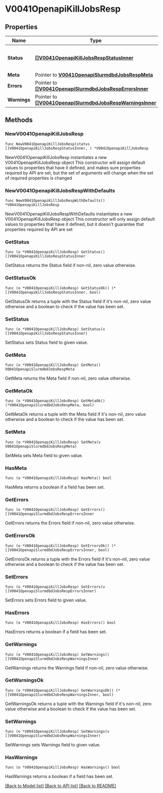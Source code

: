 # V0041OpenapiKillJobsResp

## Properties

Name | Type | Description | Notes
------------ | ------------- | ------------- | -------------
**Status** | [**[]V0041OpenapiKillJobsRespStatusInner**](V0041OpenapiKillJobsRespStatusInner.md) | resultant status of signal request | 
**Meta** | Pointer to [**V0041OpenapiSlurmdbdJobsRespMeta**](V0041OpenapiSlurmdbdJobsRespMeta.md) |  | [optional] 
**Errors** | Pointer to [**[]V0041OpenapiSlurmdbdJobsRespErrorsInner**](V0041OpenapiSlurmdbdJobsRespErrorsInner.md) | Query errors | [optional] 
**Warnings** | Pointer to [**[]V0041OpenapiSlurmdbdJobsRespWarningsInner**](V0041OpenapiSlurmdbdJobsRespWarningsInner.md) | Query warnings | [optional] 

## Methods

### NewV0041OpenapiKillJobsResp

`func NewV0041OpenapiKillJobsResp(status []V0041OpenapiKillJobsRespStatusInner, ) *V0041OpenapiKillJobsResp`

NewV0041OpenapiKillJobsResp instantiates a new V0041OpenapiKillJobsResp object
This constructor will assign default values to properties that have it defined,
and makes sure properties required by API are set, but the set of arguments
will change when the set of required properties is changed

### NewV0041OpenapiKillJobsRespWithDefaults

`func NewV0041OpenapiKillJobsRespWithDefaults() *V0041OpenapiKillJobsResp`

NewV0041OpenapiKillJobsRespWithDefaults instantiates a new V0041OpenapiKillJobsResp object
This constructor will only assign default values to properties that have it defined,
but it doesn't guarantee that properties required by API are set

### GetStatus

`func (o *V0041OpenapiKillJobsResp) GetStatus() []V0041OpenapiKillJobsRespStatusInner`

GetStatus returns the Status field if non-nil, zero value otherwise.

### GetStatusOk

`func (o *V0041OpenapiKillJobsResp) GetStatusOk() (*[]V0041OpenapiKillJobsRespStatusInner, bool)`

GetStatusOk returns a tuple with the Status field if it's non-nil, zero value otherwise
and a boolean to check if the value has been set.

### SetStatus

`func (o *V0041OpenapiKillJobsResp) SetStatus(v []V0041OpenapiKillJobsRespStatusInner)`

SetStatus sets Status field to given value.


### GetMeta

`func (o *V0041OpenapiKillJobsResp) GetMeta() V0041OpenapiSlurmdbdJobsRespMeta`

GetMeta returns the Meta field if non-nil, zero value otherwise.

### GetMetaOk

`func (o *V0041OpenapiKillJobsResp) GetMetaOk() (*V0041OpenapiSlurmdbdJobsRespMeta, bool)`

GetMetaOk returns a tuple with the Meta field if it's non-nil, zero value otherwise
and a boolean to check if the value has been set.

### SetMeta

`func (o *V0041OpenapiKillJobsResp) SetMeta(v V0041OpenapiSlurmdbdJobsRespMeta)`

SetMeta sets Meta field to given value.

### HasMeta

`func (o *V0041OpenapiKillJobsResp) HasMeta() bool`

HasMeta returns a boolean if a field has been set.

### GetErrors

`func (o *V0041OpenapiKillJobsResp) GetErrors() []V0041OpenapiSlurmdbdJobsRespErrorsInner`

GetErrors returns the Errors field if non-nil, zero value otherwise.

### GetErrorsOk

`func (o *V0041OpenapiKillJobsResp) GetErrorsOk() (*[]V0041OpenapiSlurmdbdJobsRespErrorsInner, bool)`

GetErrorsOk returns a tuple with the Errors field if it's non-nil, zero value otherwise
and a boolean to check if the value has been set.

### SetErrors

`func (o *V0041OpenapiKillJobsResp) SetErrors(v []V0041OpenapiSlurmdbdJobsRespErrorsInner)`

SetErrors sets Errors field to given value.

### HasErrors

`func (o *V0041OpenapiKillJobsResp) HasErrors() bool`

HasErrors returns a boolean if a field has been set.

### GetWarnings

`func (o *V0041OpenapiKillJobsResp) GetWarnings() []V0041OpenapiSlurmdbdJobsRespWarningsInner`

GetWarnings returns the Warnings field if non-nil, zero value otherwise.

### GetWarningsOk

`func (o *V0041OpenapiKillJobsResp) GetWarningsOk() (*[]V0041OpenapiSlurmdbdJobsRespWarningsInner, bool)`

GetWarningsOk returns a tuple with the Warnings field if it's non-nil, zero value otherwise
and a boolean to check if the value has been set.

### SetWarnings

`func (o *V0041OpenapiKillJobsResp) SetWarnings(v []V0041OpenapiSlurmdbdJobsRespWarningsInner)`

SetWarnings sets Warnings field to given value.

### HasWarnings

`func (o *V0041OpenapiKillJobsResp) HasWarnings() bool`

HasWarnings returns a boolean if a field has been set.


[[Back to Model list]](../README.md#documentation-for-models) [[Back to API list]](../README.md#documentation-for-api-endpoints) [[Back to README]](../README.md)


